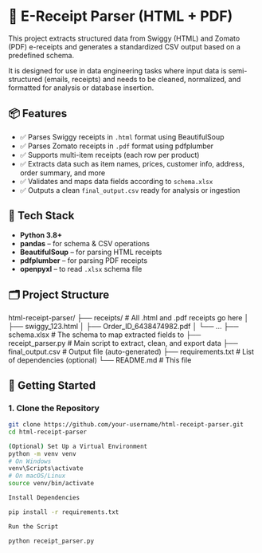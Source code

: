 # 🧾 E-Receipt Parser (HTML + PDF)

This project extracts structured data from Swiggy (HTML) and Zomato (PDF) e-receipts and generates a standardized CSV output based on a predefined schema.

It is designed for use in data engineering tasks where input data is semi-structured (emails, receipts) and needs to be cleaned, normalized, and formatted for analysis or database insertion.

## 📦 Features

- ✅ Parses Swiggy receipts in `.html` format using BeautifulSoup  
- ✅ Parses Zomato receipts in `.pdf` format using pdfplumber  
- ✅ Supports multi-item receipts (each row per product)  
- ✅ Extracts data such as item names, prices, customer info, address, order summary, and more  
- ✅ Validates and maps data fields according to `schema.xlsx`  
- ✅ Outputs a clean `final_output.csv` ready for analysis or ingestion  

## 🧰 Tech Stack

- **Python 3.8+**
- **pandas** – for schema & CSV operations  
- **BeautifulSoup** – for parsing HTML receipts  
- **pdfplumber** – for parsing PDF receipts  
- **openpyxl** – to read `.xlsx` schema file  

## 🗂️ Project Structure

html-receipt-parser/
├── receipts/ # All .html and .pdf receipts go here
│ ├── swiggy_123.html
│ ├── Order_ID_6438474982.pdf
│ └── ...
├── schema.xlsx # The schema to map extracted fields to
├── receipt_parser.py # Main script to extract, clean, and export data
├── final_output.csv # Output file (auto-generated)
├── requirements.txt # List of dependencies (optional)
└── README.md # This file


## 🚀 Getting Started

### 1. Clone the Repository

```bash
git clone https://github.com/your-username/html-receipt-parser.git
cd html-receipt-parser

(Optional) Set Up a Virtual Environment
python -m venv venv
# On Windows
venv\Scripts\activate
# On macOS/Linux
source venv/bin/activate

Install Dependencies

pip install -r requirements.txt

Run the Script

python receipt_parser.py
